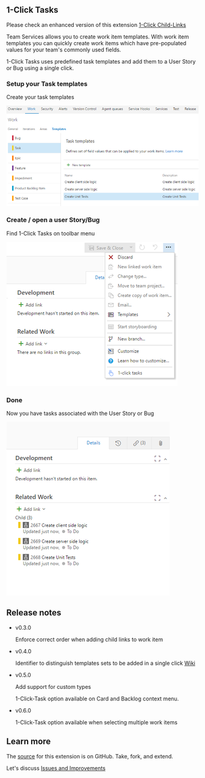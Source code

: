 ## 1-Click Tasks ##

Please check an enhanced version of this extension <a href="https://marketplace.visualstudio.com/items?itemName=ruifig.vsts-work-item-one-click-child-links" target="_blank">1-Click Child-Links</a>

Team Services allows you to create work item templates.
With work item templates you can quickly create work items which have pre-populated values for your team's commonly used fields.

1-Click Tasks uses predefined task templates and add them to a User Story or Bug using a single click.

### Setup your Task templates ###

Create your task templates

![Export](img/screen01.png)

### Create / open a user Story/Bug ###

Find 1-Click Tasks on toolbar menu

![Export](img/screen02.png)

### Done ###

Now you have tasks associated with the User Story or Bug

![Export](img/screen03.png)

## Release notes ##

* v0.3.0
    
    Enforce correct order when adding child links to work item

* v0.4.0
    
    Identifier to distinguish templates sets to be added in a single click  <a href="https://github.com/figueiredorui/1-click-tasks/wiki/Group-templates-with-identifier" target="_blank">Wiki</a>

* v0.5.0 

    Add support for custom types

    1-Click-Task option available on Card and Backlog context menu.

* v0.6.0

    1-Click-Task option available when selecting multiple work items

## Learn more ##

The <a href="https://github.com/figueiredorui/1-click-tasks" target="_blank">source</a> for this extension is on GitHub. Take, fork, and extend.

Let's discuss <a href="https://github.com/figueiredorui/1-click-tasks/issues" target="_blank">Issues and Improvements</a>
